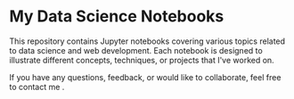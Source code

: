# My Data Science Notebooks

This repository contains Jupyter notebooks covering various topics related to data science and web development. Each notebook is designed to illustrate different concepts, techniques, or projects that I've worked on.

If you have any questions, feedback, or would like to collaborate, feel free to contact me .

